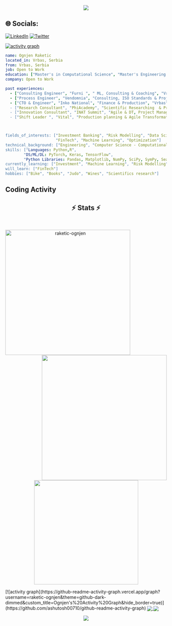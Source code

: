 <p align="center">
  <a href="https://github.com/raketic-ognjenreadme-typing-svg">
    <img src="https://readme-typing-svg.demolab.com/?lines=Ognjen%20is%20here!;Husband;Father%20of%20the%20One;Master%20in%20Engineering^2;Fields%20of%20interest:;Innovations;FinTech;Machine%20Learning;Investment;Programming; Wines&font=Roboto%20Slab%20Code&center=true&width=540&height=55&color=C59018&vCenter=true&pause=600&size=22" /></a>
</p>

<!-- **Curriculum Vitae**: [cv.pdf]([(https://github.com/raketic-ognjen/Raketic-Ognjen/blob/main/Raketic%20Ognjen%20CV%20-%20Minimalist.pdf)]) -->

## 🌐 Socials:
[![LinkedIn](https://img.shields.io/badge/LinkedIn-%230077B5.svg?logo=linkedin&logoColor=white)](https://linkedin.com/in/https://www.linkedin.com/in/ognjen-raketic/) [![Twitter](https://img.shields.io/badge/Twitter-%231DA1F2.svg?logo=Twitter&logoColor=white)](https://twitter.com/https://twitter.com/Ognjen_MCF) 

[![activity graph](https://github-readme-activity-graph.vercel.app/graph?username=raketic-ognjen&theme=github-dark-dimmed&custom_title=Ognjen's%20Activity%20Graph&hide_border=true)](https://github.com/ashutosh00710/github-readme-activity-graph)

```yaml
name: Ognjen Raketic
located_in: Vrbas, Serbia
from: Vrbas, Serbia
job: Open to Work
education: ["Master's in Computational Science", "Master's Engineering Management", "Bachelor's in Engineering Management"]
company: Open to Work

past experiences: 
  - ["Consulting Engineer", "Furni ", " ML, Consulting & Coaching", "Vrbas", "2022-2023"]
  - ["Process Engineer", "Vendomnia", "Consulting, ISO Standards & Project Management", "Novi Sad", "2022-2022"]
  - ["CTO & Engineer", "Inko National", "Finance & Production", "Vrbas", "2021-2022]
  - ["Research Consultant", "PhiAcademy", "Scientific Researching  & Product Management", "Fully Remote", "2021-2021"]
  - ["Innovation Consultant", "INAT Summit", "Agile & DT, Project Management", "Fully Remote", "2017-2021"]
  - ["Shift Leader ", "Vital", "Production planning & Agile Transformator", "Vrbas", "2015-2019"]



fields_of_interests: ["Investment Banking", "Risk Modelling", "Data Science", "Financial Computing", 
                      "FinTech", "Machine Learning", "Optimization"]
technical_background: ["Engineering", "Computer Science - Computational Finance"]
skills: ["Languages: Python,R",
        "DS/ML/DL: PyTorch, Keras, TensorFlow",
        "Python Libraries: Pandas, Matplotlib, NumPy, SciPy, SymPy, Seabor, SciKit-Learn"]
currently_learning: ["Investment", "Machine Learning", "Risk Modelling", "Data Science"]
will_learn: ["FinTech"]
hobbies: ["Bike", "Books", "Judo", "Wines", "Scientifics research"]
```
<h2 align="left">Coding Activity</h2>

<h2 align="center">⚡ Stats ⚡</h2>
<br>
<p align=center>
  <div align=center>
    <a href="https://github.com/denvercoder1/github-readme-streak-stats" title="Go to Source">
      <img align="left" width=390 src="https://github-readme-streak-stats.herokuapp.com/?user=raketic-ognjen&theme=react&border=61dafb&hide_border=true" alt="raketic-ognjen" />
    </a>
    <a href="https://github.com/raketic-ognjen/github-readme-stats" title="Go to Source">
      <img align="right" width=390 src="https://github-readme-stats.vercel.app/api?username=zumrudu-anka&show_icons=true&theme=react&border_color=61dafb&hide_border=true" />
    </a>
  </div>
  <br><br><br><br><br><br><br><br><br>
  <div align=center>
    <a href="https://github.com/raketic-ognjen/github-readme-stats">
      <img width=325 align="center" src="https://github-readme-stats.vercel.app/api/top-langs/?username=raketic-ognjen&hide=c%23,powershell,Mathematica,Ruby,Objective-C,Objective-C%2b%2b,Cuda&title_color=61dafb&text_color=ffffff&icon_color=61dafb&bg_color=20232a&langs_count=8&layout=compact&border_color=61dafb&hide_border=true" />
    </a>
  </div>
</p>
[![activity graph](https://github-readme-activity-graph.vercel.app/graph?username=raketic-ognjen&theme=github-dark-dimmed&custom_title=Ognjen's%20Activity%20Graph&hide_border=true)](https://github.com/ashutosh00710/github-readme-activity-graph)
<a href="https://github.com/raketic-ognjen/MiniProject2-QuantInvestment">
  <img align="center" src="https://github-readme-stats.vercel.app/api/pin/?username=raketic-ognjen&repo=MiniProject2-QuantInvestment&title_color=ffffff&text_color=c9cacc&icon_color=2bbc8a&bg_color=1d1f21" />
</a>
<a href="https://github.com/raketic-ognjen/Homework1_QuantInvestment">
  <img align="center" src="https://github-readme-stats.vercel.app/api/pin/?username=raketic-ognjen&repo=Homework1_QuantInvestment&title_color=ffffff&text_color=c9cacc&icon_color=2bbc8a&bg_color=1d1f21" />
</a>

<p align="center">
  <img src="https://spotify-github-profile.vercel.app/api/view?uid=2v2d5mt10rm2k1ib8l4jv37gm&cover_image=true&&cover_image=true&theme=default&show_offline=false&background_color=121212&interchange=false">
</p>
